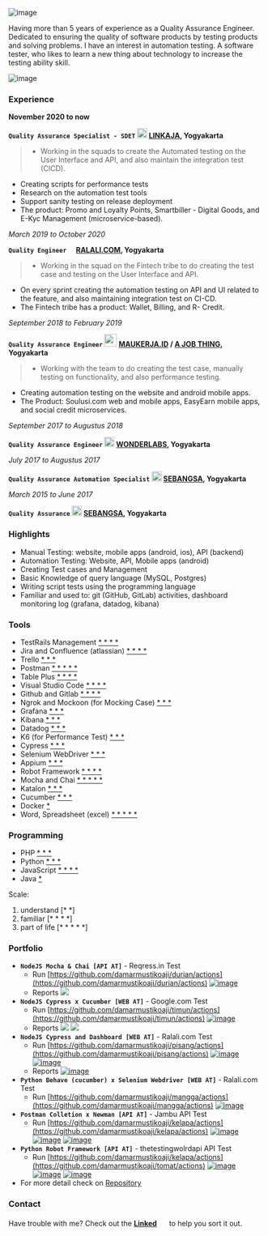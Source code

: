 ![image](https://media-exp2.licdn.com/dms/image/C5616AQENsTYZiHyLDQ/profile-displaybackgroundimage-shrink_200_800/0/1644221910284?e=1662595200&v=beta&t=YXX-Ikdw3FHH8HMxlyn49e4CM9_zdImrtnhQayJSatI)

Having more than 5 years of experience as a Quality Assurance Engineer. Dedicated to ensuring the quality of software products by testing products and solving problems. I have an interest in automation testing. A software tester, who likes to learn a new thing about technology to increase the testing ability skill.

![image](https://media-exp1.licdn.com/dms/image/C4D03AQHC9y1yDBp_kg/profile-displayphoto-shrink_200_200/0/1618389462869?e=1658361600&v=beta&t=V97Nx7U4h-agCkD0gX9GZRk7yaKyQ9BxTF136OPDJ84)

### Experience

**November 2020 to now**

**`Quality Assurance Specialist - SDET` <img src="https://upload.wikimedia.org/wikipedia/commons/thumb/8/85/LinkAja.svg/1200px-LinkAja.svg.png" width="20"> [LINKAJA](https://www.linkaja.id), Yogyakarta**
> - Working in the squads to create
the Automated testing on the User Interface and API, and also maintain the integration test (CICD).
- Creating scripts for performance tests
- Research on the automation test tools
- Support sanity testing on release deployment
- The product: Promo and Loyalty Points, Smartbiller - Digital Goods, and E-Kyc Management (microservice-based).

*March 2019 to October 2020*

**`Quality Engineer` <img src="https://4.bp.blogspot.com/-2qBCw_P_ppw/XE7mRxAEWqI/AAAAAAAAH0g/pPHtl0R4NYw5Fhzts0u37ZEgHOn40PrwgCLcBGAs/s1600/ralali%2Blogo.png" width="12"> [RALALI.COM](https://www.ralali.com), Yogyakarta**
> - Working in the squad on the Fintech tribe to do creating
the test case and testing on the User Interface and API.
- On every sprint creating the automation testing on API
and UI related to the feature, and also maintaining
integration test on CI-CD.
- The Fintech tribe has a product: Wallet, Billing, and R-
Credit.

*September 2018 to February 2019*

**`Quality Assurance Engineer` <img src="https://files.ajobthing.com/assets/logo/maukerja.png" width="25"> [MAUKERJA.ID](https://www.maukerja.id) / [A JOB THING](https://www.maukerja.id), Yogyakarta**
> - Working with the team to do creating the test case,
manually testing on functionality, and also performance
testing.
- Creating automation testing on the website and android
mobile apps.
- The Product: Soulusi.com web and mobile apps, EasyEarn mobile apps, and social credit microservices.

*September 2017 to Augustus 2018*

**`Quality Assurance Engineer` <img src="https://cdn.techinasia.com/data/images/044c44d9bfc13eedf3e4faaad7a19db7.png" width="20"> [WONDERLABS](https://wonderlabs.io), Yogyakarta**

*July 2017 to Augustus 2017*

**`Quality Assurance Automation Specialist` <img src="https://img.favpng.com/9/16/12/pt-sebangsa-bersama-social-media-avatar-musik-indonesia-png-favpng-NdhJeQrdN5uWFfxppCyAtJd1D.jpg" width="20"> [SEBANGSA](https://sebangsa.com), Yogyakarta**

*March 2015 to June 2017*

**`Quality Assurance` <img src="https://img.favpng.com/9/16/12/pt-sebangsa-bersama-social-media-avatar-musik-indonesia-png-favpng-NdhJeQrdN5uWFfxppCyAtJd1D.jpg" width="20"> [SEBANGSA](https://sebangsa.com), Yogyakarta**

### Highlights

- Manual Testing: website, mobile apps (android, ios), API (backend) 
- Automation Testing: Website, API, Mobile apps (android)
- Creating Test cases and Management
- Basic Knowledge of query language (MySQL, Postgres)
- Writing script tests using the programming language
- Familiar and used to: git (GitHub, GitLab) activities, dashboard monitoring log (grafana, datadog, kibana)

### Tools

- TestRails Management [* * * *]()
- Jira and Confluence (atlassian) [* * * *]()
- Trello [* * *]()
- Postman [* * * * *]()
- Table Plus [* * * *]()
- Visual Studio Code [* * * *]()
- Github and Gitlab [* * * *]()
- Ngrok and Mockoon (for Mocking Case) [* * *]()
- Grafana [* * *]()
- Kibana [* * *]()
- Datadog [* * *]()
- K6 (for Performance Test) [* * *]()
- Cypress [* * *]()
- Selenium WebDriver [* * *]()
- Appium [* * *]()
- Robot Framework [* * * *]()
- Mocha and Chai [* * * * *]()
- Katalon [* * *]()
- Cucumber [* * *]()
- Docker [*]()
- Word, Spreadsheet (excel) [* * * * *]()

### Programming

- PHP [* * *]()
- Python [* * *]()
- JavaScript [* * * *]()
- Java [*]()

Scale:
1. understand   [* *]
2. familiar     [* * * *]
3. part of life [* * * * *]

### Portfolio

- **`NodeJS Mocha & Chai [API AT]`** - Reqress.in Test
  - Run [https://github.com/damarmustikoaji/durian/actions](https://github.com/damarmustikoaji/durian/actions)
    [![image](./assets/durian_atapi.png)](./assets/durian_atapi.png)
  - Reports
    [![](./assets/durian_atapi_reports.png)](./assets/durian_atapi_reports.png)
- **`NodeJS Cypress x Cucumber [WEB AT]`** - Google.com Test
  - Run [https://github.com/damarmustikoaji/timun/actions](https://github.com/damarmustikoaji/timun/actions)
    [![image](./assets/timun_atweb_run.png)](./assets/timun_atweb_run.png)
  - Reports
    [![](./assets/timun_atweb_report1.png)](./assets/timun_atweb_report1.png)
    [![](./assets/timun_atweb_report2.png)](./assets/timun_atweb_report2.png)
- **`NodeJS Cypress and Dashboard [WEB AT]`** - Ralali.com Test
  - Run [https://github.com/damarmustikoaji/pisang/actions](https://github.com/damarmustikoaji/pisang/actions)
    [![image](./assets/pisang_atweb.png)](./assets/pisang_atweb.png)
    [![image](./assets/pisang_atweb1.png)](./assets/pisang_atweb1.png)
  - Reports
    [![image](./assets/pisang_atweb2.png)](./assets/pisang_atweb2.png)
- **`Python Behave (cucumber) x Selenium Webdriver [WEB AT]`** - Ralali.com Test
  - Run [https://github.com/damarmustikoaji/mangga/actions](https://github.com/damarmustikoaji/mangga/actions)
    [![image](./assets/mangga_atweb.png)](./assets/mangga_atweb.png)
- **`Postman Colletion x Newman [API AT]`** - Jambu API Test
  - Run [https://github.com/damarmustikoaji/kelapa/actions](https://github.com/damarmustikoaji/kelapa/actions)
    [![image](./assets/kelapa_postman_atapi.png)](./assets/kelapa_postman_atapi.png)
    [![image](./assets/kelapa_postman_atapi1.png)](./assets/kelapa_postman_atapi1.png)
    [![image](./assets/kelapa_postman_atapi2.png)](./assets/kelapa_postman_atapi2.png)
- **`Python Robot Framework [API AT]`** - thetestingwolrdapi API Test
  - Run [https://github.com/damarmustikoaji/kelapa/actions](https://github.com/damarmustikoaji/tomat/actions)
    [![image](./assets/tomat_atapi.png)](./assets/tomat_atapi.png)
    [![image](./assets/tomat_atapi1.png)](./assets/tomat_atapi1.png)
    [![image](./assets/tomat_atapi2.png)](./assets/tomat_atapi2.png)
- For more detail check on [Repository](https://github.com/damarmustikoaji?tab=repositories)

### Contact

Have trouble with me? Check out the **[Linked](https://www.linkedin.com/in/damar-mustikoaji/) <img src="https://cdn-icons-png.flaticon.com/512/174/174857.png" width="17">** to help you sort it out.
